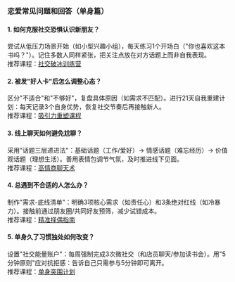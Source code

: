 ### 恋爱常见问题和回答（单身篇）
#### 1. 如何克服社交恐惧认识新朋友？  
尝试从低压力场景开始（如小型兴趣小组），每天练习1个开场白（"你也喜欢这本书吗？"）。记住多数人同样紧张，把关注点放在对方话题上而非自我表现。  
推荐课程：[社交破冰训练营](https://www.baidu.com/s?ie=UTF-8&wd=hah)  

#### 2. 被发"好人卡"后怎么调整心态？  
区分"不适合"和"不够好"，复盘具体原因（如需求不匹配）。进行21天自我重建计划：每天记录3个自身优势，恢复社交节奏后再接触新人。  
推荐课程：[吸引力重塑课程](https://www.baidu.com/s?ie=UTF-8&wd=hah)  

#### 3. 线上聊天如何避免尬聊？  
采用"话题三层递进法"：基础话题（工作/爱好）→ 情感话题（难忘经历）→ 价值观话题（理想生活）。善用表情包调节气氛，及时推进线下见面。  
推荐课程：[高情商聊天术](https://www.baidu.com/s?ie=UTF-8&wd=hah)  

#### 4. 总遇到不合适的人怎么办？  
制作"需求-底线清单"：明确3项核心需求（如责任心）和3条绝对红线（如冷暴力）。接触前通过朋友圈/共同好友预筛，减少试错成本。  
推荐课程：[精准择偶指南](https://www.baidu.com/s?ie=UTF-8&wd=hah)  

#### 5. 单身久了习惯独处如何改变？  
设置"社交能量账户"：每周强制完成3次微社交（和店员聊天/参加读书会）。用"5分钟原则"应对抗拒感：告诉自己只需参与5分钟即可离开。  
推荐课程：[单身突围计划](https://www.baidu.com/s?ie=UTF-8&wd=hah)  

